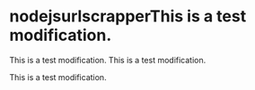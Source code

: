 # nodejsurlscrapperThis is a test modification.
This is a test modification.
This is a test modification.

This is a test modification.
